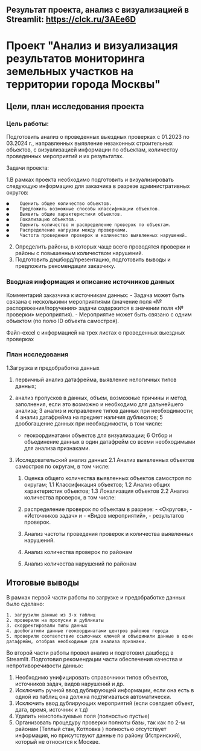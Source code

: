 ## Результат проекта, анализ с визуализацией в  Streamlit: https://clck.ru/3AEe6D
# Проект "Анализ и визуализация результатов мониторинга земельных участков на территории города Москвы"

## Цели, план исследования проекта

###  Цель работы:

Подготовить анализ о проведенных выездных проверках с 01.2023 по 03.2024 г., направленных выявление незаконных строительных объектов, с визуализацией информации по объектам, количеству проведенных мероприятий и их результатах.

Задачи проекта:

1.В рамках проекта необходимо подготовить и визуализировать следующую  информацию для заказчика в разрезе административных округов:

    ●    Оценить общее количество объектов.
    ●    Предложить возможные способы классификации объектов.
    ●    Выявить общие характеристики объектов.
    ●    Локализацию объектов.
    ●    Оценить количество и распределение проверок по объектам.
    ●    Распределение нагрузки между проверками.
    ●    Частота проведения проверок и количество выявленных нарушений.

2. Определить районы, в которых чаще всего проводятся проверки и районы с повышенным количеством нарушений.
3. Подготовить дэшборд/презентацию, подготовить выводы и предложить рекомендации заказчику.

### Вводная информация и описание источников данных

Комментарий заказчика к источникам данных: 
        - Задача может быть связана с несколькими мероприятиями (значение поля «№ распоряжения/поручения» задачи содержится в значении поля «№ проверки» мероприятия).
        - Мероприятие может быть связано с одним объектом (по полю ID объекта самостроя).


Файл-excel с информацией на трех листах о проведенных выездных проверках

### План исследования
1.Загрузка и предобработка данных
 1. первичный анализ датафрейма, выявление нелогичных типов данных;
 2. анализ пропусков в данных, объем, возможные причины и метод заполнения, если это возможно и необходимо для дальнейшего анализа;
 3 анализ и исправление типов данных при необходимости;
 4 анализ датафрейма на предмет наличия дубликатов;
 5 дообогащение данных при необходимости, в том числе:
     - геокоординатами объектов для визуализации;
 6 Отбор и объединение данных в один датафрейм со всеми необходимыми для анализа признаками.

2. Исследовательский анализ данных
2.1 Анализ выявленных объектов самостроя по округам, в том числе:
     1. Оценка общего количества выявленных объектов самостроя по округам;
         1.1 Классификация объектов;
         1.2 Анализ общих характеристик объектов;
         1.3 Локализация объектов
2.2  Анализ количества проверок, в том числе:
     1. распределение проверок по объектам в разрезе:
             - «Округов», 
             - «Источников задач» и 
             - «Видов мероприятий»,
             - результатов проверок.

     2. Анализ частоты проведения проверок и количества выявленных нарушений.
     3. Анализ количества проверок по районам
     4. Анализ количества нарушений по районам


## Итоговые выводы

В рамках первой части работы по загрузке и предобработке данных было сделано:

    1. загрузили данные из 3-х таблиц
    2. проверили на пропуски и дубликаты
    3. скорректировали типы данных
    4. дообогатили данные геокоординатами центров районов города
    5. проверили соответствие ссылочных ключей и объединили данные в один датафрейм, отобрав необходимые для анализа признаки.

Во второй части работы провел анализ и подготовил дашборд в Streamlit.
Подготовил рекомендации части обеспечения качества и непротиворечивости данных:
1. Необходимо унифицировать справочники типов объектов, источников задач, видов нарушений и др.
2. Исключить ручной ввод дублирующей информации, если она есть в одной из таблиц она должна подтягиваться автоматически.
3. Исключить ввод дублирующих мероприятий (если совпдает объект, дата, время, источник и т.д)
4. Удалить неиспользуемые поля (полностью пустые)
5. Организовать процедуру проверки полноты базы, так как по 2-м районам (Теплый стан, Котловка ) полностью отсутствует информация, но присутствуют данные по району (Истринский), который не относится к Москве.
